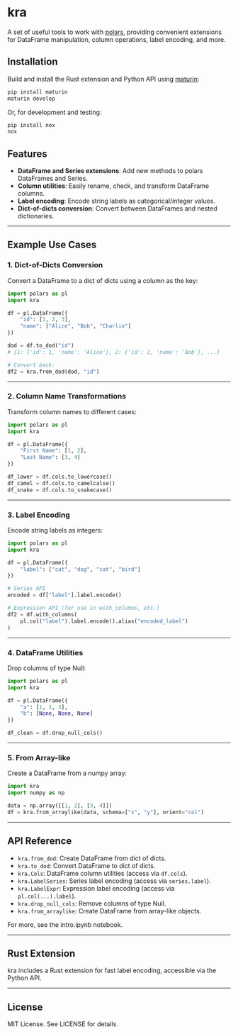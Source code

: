 # kra

A set of useful tools to work with [polars](https://pola-rs.github.io/polars/), providing convenient extensions for DataFrame manipulation, column operations, label encoding, and more.

## Installation

Build and install the Rust extension and Python API using [maturin](https://github.com/PyO3/maturin):

```sh
pip install maturin
maturin develop
```

Or, for development and testing:

```sh
pip install nox
nox
```

## Features

- **DataFrame and Series extensions**: Add new methods to polars DataFrames and Series.
- **Column utilities**: Easily rename, check, and transform DataFrame columns.
- **Label encoding**: Encode string labels as categorical/integer values.
- **Dict-of-dicts conversion**: Convert between DataFrames and nested dictionaries.

---

## Example Use Cases

### 1. Dict-of-Dicts Conversion

Convert a DataFrame to a dict of dicts using a column as the key:

```python
import polars as pl
import kra

df = pl.DataFrame({
    "id": [1, 2, 3],
    "name": ["Alice", "Bob", "Charlie"]
})

dod = df.to_dod("id")
# {1: {'id': 1, 'name': 'Alice'}, 2: {'id': 2, 'name': 'Bob'}, ...}

# Convert back:
df2 = kra.from_dod(dod, "id")
```

---

### 2. Column Name Transformations

Transform column names to different cases:

```python
import polars as pl
import kra

df = pl.DataFrame({
    "First Name": [1, 2],
    "Last Name": [3, 4]
})

df_lower = df.cols.to_lowercase()
df_camel = df.cols.to_camelcalse()
df_snake = df.cols.to_snakecase()
```

---

### 3. Label Encoding

Encode string labels as integers:

```python
import polars as pl
import kra

df = pl.DataFrame({
    "label": ["cat", "dog", "cat", "bird"]
})

# Series API
encoded = df["label"].label.encode()

# Expression API (for use in with_columns, etc.)
df2 = df.with_columns(
    pl.col("label").label.encode().alias("encoded_label")
)
```

---

### 4. DataFrame Utilities

Drop columns of type Null:

```python
import polars as pl
import kra

df = pl.DataFrame({
    "a": [1, 2, 3],
    "b": [None, None, None]
})

df_clean = df.drop_null_cols()
```

---

### 5. From Array-like

Create a DataFrame from a numpy array:

```python
import kra
import numpy as np

data = np.array([[1, 2], [3, 4]])
df = kra.from_arraylike(data, schema=["x", "y"], orient="col")
```

---

## API Reference

- `kra.from_dod`: Create DataFrame from dict of dicts.
- `kra.to_dod`: Convert DataFrame to dict of dicts.
- `kra.Cols`: DataFrame column utilities (access via `df.cols`).
- `kra.LabelSeries`: Series label encoding (access via `series.label`).
- `kra.LabelExpr`: Expression label encoding (access via `pl.col(...).label`).
- `kra.drop_null_cols`: Remove columns of type Null.
- `kra.from_arraylike`: Create DataFrame from array-like objects.

For more, see the intro.ipynb notebook.

---

## Rust Extension

kra includes a Rust extension for fast label encoding, accessible via the Python API.

---

## License

MIT License. See LICENSE for details.